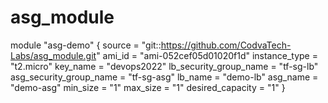 # asg_module
  module "asg-demo" {
  source                  = "git::https://github.com/CodvaTech-Labs/asg_module.git"
  ami_id                  = "ami-052cef05d01020f1d"
  instance_type           = "t2.micro"
  key_name                = "devops2022"
  lb_security_group_name  = "tf-sg-lb"
  asg_security_group_name = "tf-sg-asg"
  lb_name                 = "demo-lb"
  asg_name                = "demo-asg"
  min_size                = "1"
  max_size                = "1"
  desired_capacity        = "1"
}
